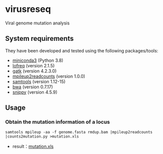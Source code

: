 # virusreseq
Viral genome mutation analysis

## System requirements
They have been developed and tested using the following packages/tools:
+ [miniconda3](https://conda.io/en/latest/miniconda.html) (Python 3.8)
+ [lofreq](https://github.com/CSB5/lofreq) (version 2.1.5)
+ [gatk](https://github.com/broadinstitute/gatk) (version 4.2.3.0)
+ [mpileup2readcounts](https://github.com/gatoravi/mpileup2readcounts) (version 1.0.0)
+ [samtools](https://github.com/samtools/samtools) (version 1.12-15)
+ [bwa](https://github.com/lh3/bwa) (version 0.7.17)
+ [snippy](https://github.com/tseemann/snippy) (version 4.5.9)

## Usage
### Obtain the mutation information of a locus
```
samtools mpileup -aa -f genome.fasta rmdup.bam |mpileup2readcounts |counts2mutation.py >mutation.xls
```
+ result：[mutation.xls](https://github.com/zxgsy520/virusreseq/blob/main/docs/mutation.xls)
